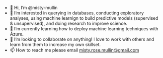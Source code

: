- 👋 Hi, I’m @misty-mullin
- 👀 I’m interested in querying in databases, conducting exploratory analyses, using machine learnign to build predictive models (supervised & unsupervised), and doing research to improve science.
- 🌱 I’m currently learning how to deploy machine learning techniques with Azure.
- 💞️ I’m looking to collaborate on anything! I love to work with others and learn from them to increase my own skillset.
- 📫 How to reach me please email misty.rose.mullin@gmail.com

<!---
mistyruher/mistyruher is a ✨ special ✨ repository because its `README.md` (this file) appears on your GitHub profile.
You can click the Preview link to take a look at your changes.
--->
